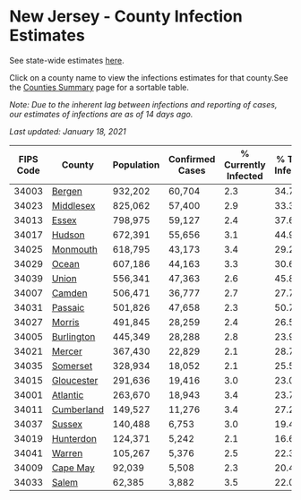 # New Jersey - County Infection Estimates

See state-wide estimates [here](/infections/us-nj).

Click on a county name to view the infections estimates for that county.See the [Counties Summary](/infections/summary-counties) page for a sortable table.

*Note: Due to the inherent lag between infections and reporting of cases, our estimates of infections are as of 14 days ago.*

*Last updated: January 18, 2021*

|   FIPS Code |                   County |   Population |   Confirmed Cases |   % Currently Infected |   % Total Infected |
|-------------|--------------------------|--------------|-------------------|------------------------|--------------------|
|       34003 |         [Bergen](bergen) |      932,202 |            60,704 |                    2.3 |               34.7 |
|       34023 |   [Middlesex](middlesex) |      825,062 |            57,400 |                    2.9 |               33.3 |
|       34013 |           [Essex](essex) |      798,975 |            59,127 |                    2.4 |               37.6 |
|       34017 |         [Hudson](hudson) |      672,391 |            55,656 |                    3.1 |               44.9 |
|       34025 |     [Monmouth](monmouth) |      618,795 |            43,173 |                    3.4 |               29.2 |
|       34029 |           [Ocean](ocean) |      607,186 |            44,163 |                    3.3 |               30.6 |
|       34039 |           [Union](union) |      556,341 |            47,363 |                    2.6 |               45.8 |
|       34007 |         [Camden](camden) |      506,471 |            36,777 |                    2.7 |               27.7 |
|       34031 |       [Passaic](passaic) |      501,826 |            47,658 |                    2.3 |               50.7 |
|       34027 |         [Morris](morris) |      491,845 |            28,259 |                    2.4 |               26.5 |
|       34005 | [Burlington](burlington) |      445,349 |            28,288 |                    2.8 |               23.9 |
|       34021 |         [Mercer](mercer) |      367,430 |            22,829 |                    2.1 |               28.7 |
|       34035 |     [Somerset](somerset) |      328,934 |            18,052 |                    2.1 |               25.5 |
|       34015 | [Gloucester](gloucester) |      291,636 |            19,416 |                    3.0 |               23.0 |
|       34001 |     [Atlantic](atlantic) |      263,670 |            18,943 |                    3.4 |               23.7 |
|       34011 | [Cumberland](cumberland) |      149,527 |            11,276 |                    3.4 |               27.2 |
|       34037 |         [Sussex](sussex) |      140,488 |             6,753 |                    3.0 |               19.4 |
|       34019 |   [Hunterdon](hunterdon) |      124,371 |             5,242 |                    2.1 |               16.6 |
|       34041 |         [Warren](warren) |      105,267 |             5,376 |                    2.5 |               22.3 |
|       34009 |     [Cape May](cape-may) |       92,039 |             5,508 |                    2.3 |               20.4 |
|       34033 |           [Salem](salem) |       62,385 |             3,882 |                    3.5 |               22.0 |